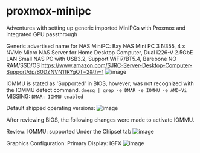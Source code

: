 # proxmox-minipc
Adventures with setting up generic imported MiniPCs with Proxmox and integrated GPU passthrough

Generic advertised name for NAS MiniPC:  Bay NAS Mini PC 3 N355, 4 x NVMe Micro NAS Server for Home Desktop Computer, Dual i226-V 2.5GbE LAN Small NAS PC with USB3.2, Support WiFi7/BT5.4, Barebone NO RAM/SSD/OS 
https://www.amazon.com/SJRC-Server-Desktop-Computer-Support/dp/B0DZNVN11R?gQT=2&th=1
![image](https://github.com/user-attachments/assets/fbe8e9c7-5e32-4e3d-883b-4c9a71e89fa5)

IOMMU is stated as 'Supported' in BIOS, however, was not recognized with the IOMMU detect command.
```dmesg | grep -e DMAR -e IOMMU -e AMD-Vi```
MISSING: ```DMAR: IOMMU enabled```

Default shipped operating versions:
![image](https://github.com/user-attachments/assets/0692b866-1bda-4dd9-b49c-093ae8b4529b)

After reviewing BIOS, the following changes were made to activate IOMMU.

Review: IOMMU: supported Under the Chipset tab
![image](https://github.com/user-attachments/assets/1121bfb6-c809-4d9e-b9e2-84cc633512e4)

Graphics Configuration: Primary Display: IGFX
![image](https://github.com/user-attachments/assets/3ebc4574-080c-439d-aeec-6ca1344a145c)
